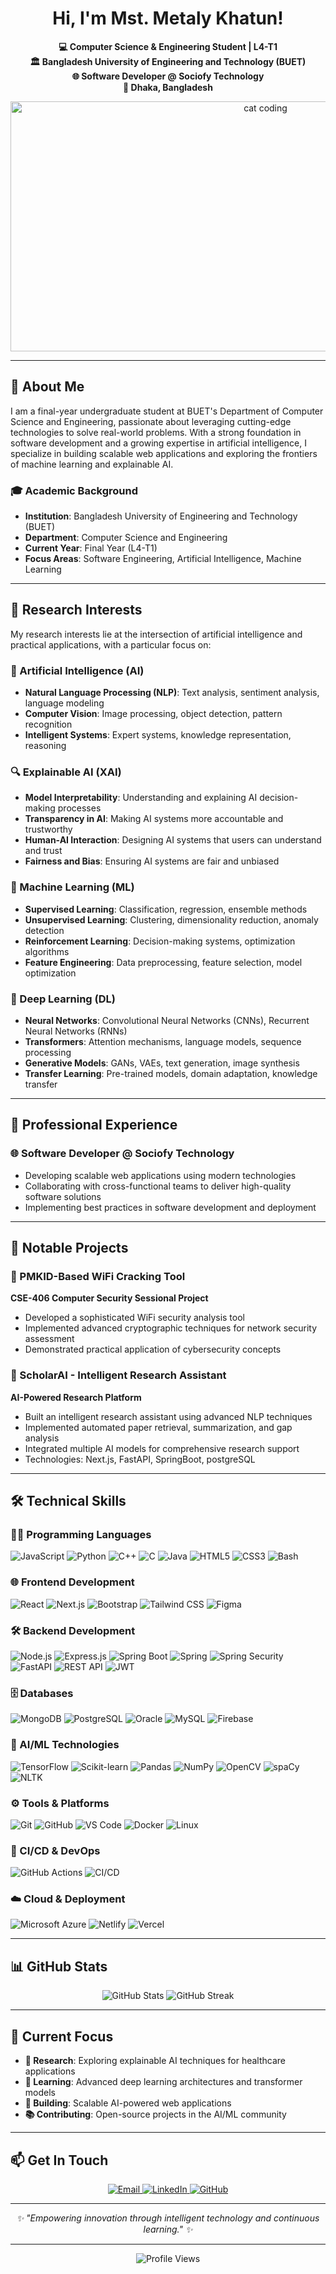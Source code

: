 <h1 align="center">Hi, I'm Mst. Metaly Khatun!</h1>

<p align="center">
  <strong>💻 Computer Science & Engineering Student | L4-T1</strong><br>
  <strong>🏛️ Bangladesh University of Engineering and Technology (BUET)</strong><br>
  <strong>🌐 Software Developer @ Sociofy Technology</strong><br>
  <strong>📍 Dhaka, Bangladesh</strong>
</p>

<div align="center">
  <img src="https://media2.giphy.com/media/v1.Y2lkPTc5MGI3NjExb3d4YXVuNzRhNGZwMGtobG9vM2FhY3htNWJwYnU3NzNsOTl5dTl2cSZlcD12MV9pbnRlcm5hbF9naWZfYnlfaWQmY3Q9Zw/1aPuY0iblEJupNGrWL/giphy.gif" alt="cat coding" height="400" width="800" />
</div>

---

## 🎯 About Me

I am a final-year undergraduate student at BUET's Department of Computer Science and Engineering, passionate about leveraging cutting-edge technologies to solve real-world problems. With a strong foundation in software development and a growing expertise in artificial intelligence, I specialize in building scalable web applications and exploring the frontiers of machine learning and explainable AI.

### 🎓 Academic Background
- **Institution**: Bangladesh University of Engineering and Technology (BUET)
- **Department**: Computer Science and Engineering
- **Current Year**: Final Year (L4-T1)
- **Focus Areas**: Software Engineering, Artificial Intelligence, Machine Learning

---

## 🔬 Research Interests

My research interests lie at the intersection of artificial intelligence and practical applications, with a particular focus on:

### 🤖 Artificial Intelligence (AI)
- **Natural Language Processing (NLP)**: Text analysis, sentiment analysis, language modeling
- **Computer Vision**: Image processing, object detection, pattern recognition
- **Intelligent Systems**: Expert systems, knowledge representation, reasoning

### 🔍 Explainable AI (XAI)
- **Model Interpretability**: Understanding and explaining AI decision-making processes
- **Transparency in AI**: Making AI systems more accountable and trustworthy
- **Human-AI Interaction**: Designing AI systems that users can understand and trust
- **Fairness and Bias**: Ensuring AI systems are fair and unbiased

### 🧠 Machine Learning (ML)
- **Supervised Learning**: Classification, regression, ensemble methods
- **Unsupervised Learning**: Clustering, dimensionality reduction, anomaly detection
- **Reinforcement Learning**: Decision-making systems, optimization algorithms
- **Feature Engineering**: Data preprocessing, feature selection, model optimization

### 🧬 Deep Learning (DL)
- **Neural Networks**: Convolutional Neural Networks (CNNs), Recurrent Neural Networks (RNNs)
- **Transformers**: Attention mechanisms, language models, sequence processing
- **Generative Models**: GANs, VAEs, text generation, image synthesis
- **Transfer Learning**: Pre-trained models, domain adaptation, knowledge transfer

---

## 💼 Professional Experience

### 🌐 Software Developer @ Sociofy Technology
- Developing scalable web applications using modern technologies
- Collaborating with cross-functional teams to deliver high-quality software solutions
- Implementing best practices in software development and deployment

---

## 🚀 Notable Projects

### 🔐 PMKID-Based WiFi Cracking Tool
**CSE-406 Computer Security Sessional Project**
- Developed a sophisticated WiFi security analysis tool
- Implemented advanced cryptographic techniques for network security assessment
- Demonstrated practical application of cybersecurity concepts

### 🧠 ScholarAI - Intelligent Research Assistant
**AI-Powered Research Platform**
- Built an intelligent research assistant using advanced NLP techniques
- Implemented automated paper retrieval, summarization, and gap analysis
- Integrated multiple AI models for comprehensive research support
- Technologies: Next.js, FastAPI, SpringBoot, postgreSQL

---

## 🛠️ Technical Skills

### 👩‍💻 Programming Languages
![JavaScript](https://img.shields.io/badge/JavaScript-F7DF1E?style=for-the-badge&logo=javascript&logoColor=black)
![Python](https://img.shields.io/badge/Python-3776AB?style=for-the-badge&logo=python&logoColor=white)
![C++](https://img.shields.io/badge/C++-00599C?style=for-the-badge&logo=c%2B%2B&logoColor=white)
![C](https://img.shields.io/badge/C-00599C?style=for-the-badge&logo=c&logoColor=white)
![Java](https://img.shields.io/badge/Java-ED8B00?style=for-the-badge&logo=openjdk&logoColor=white)
![HTML5](https://img.shields.io/badge/HTML5-E34F26?style=for-the-badge&logo=html5&logoColor=white)
![CSS3](https://img.shields.io/badge/CSS3-1572B6?style=for-the-badge&logo=css3&logoColor=white)
![Bash](https://img.shields.io/badge/Bash-4EAA25?style=for-the-badge&logo=gnu-bash&logoColor=white)

### 🌐 Frontend Development
![React](https://img.shields.io/badge/React-20232A?style=for-the-badge&logo=react&logoColor=61DAFB)
![Next.js](https://img.shields.io/badge/Next.js-000000?style=for-the-badge&logo=next.js&logoColor=white)
![Bootstrap](https://img.shields.io/badge/Bootstrap-563D7C?style=for-the-badge&logo=bootstrap&logoColor=white)
![Tailwind CSS](https://img.shields.io/badge/Tailwind_CSS-38B2AC?style=for-the-badge&logo=tailwind-css&logoColor=white)
![Figma](https://img.shields.io/badge/Figma-F24E1E?style=for-the-badge&logo=figma&logoColor=white)

### 🛠️ Backend Development
![Node.js](https://img.shields.io/badge/Node.js-43853D?style=for-the-badge&logo=node.js&logoColor=white)
![Express.js](https://img.shields.io/badge/Express.js-404D59?style=for-the-badge&logo=express&logoColor=white)
![Spring Boot](https://img.shields.io/badge/Spring_Boot-6DB33F?style=for-the-badge&logo=spring-boot&logoColor=white)
![Spring](https://img.shields.io/badge/Spring-6DB33F?style=for-the-badge&logo=spring&logoColor=white)
![Spring Security](https://img.shields.io/badge/Spring_Security-6DB33F?style=for-the-badge&logo=spring-security&logoColor=white)
![FastAPI](https://img.shields.io/badge/FastAPI-009688?style=for-the-badge&logo=fastapi&logoColor=white)
![REST API](https://img.shields.io/badge/REST_API-FF6B6B?style=for-the-badge&logo=rest&logoColor=white)
![JWT](https://img.shields.io/badge/JWT-000000?style=for-the-badge&logo=json-web-tokens&logoColor=white)

### 🗄️ Databases
![MongoDB](https://img.shields.io/badge/MongoDB-4EA94B?style=for-the-badge&logo=mongodb&logoColor=white)
![PostgreSQL](https://img.shields.io/badge/PostgreSQL-316192?style=for-the-badge&logo=postgresql&logoColor=white)
![Oracle](https://img.shields.io/badge/Oracle-F80000?style=for-the-badge&logo=oracle&logoColor=white)
![MySQL](https://img.shields.io/badge/MySQL-4479A1?style=for-the-badge&logo=mysql&logoColor=white)
![Firebase](https://img.shields.io/badge/Firebase-FFCA28?style=for-the-badge&logo=firebase&logoColor=black)

### 🤖 AI/ML Technologies
![TensorFlow](https://img.shields.io/badge/TensorFlow-FF6F00?style=for-the-badge&logo=tensorflow&logoColor=white)
![Scikit-learn](https://img.shields.io/badge/scikit_learn-F7931E?style=for-the-badge&logo=scikit-learn&logoColor=white)
![Pandas](https://img.shields.io/badge/Pandas-150458?style=for-the-badge&logo=pandas&logoColor=white)
![NumPy](https://img.shields.io/badge/NumPy-013243?style=for-the-badge&logo=numpy&logoColor=white)
![OpenCV](https://img.shields.io/badge/OpenCV-27338e?style=for-the-badge&logo=opencv&logoColor=white)
![spaCy](https://img.shields.io/badge/spaCy-09A3D5?style=for-the-badge&logo=spacy&logoColor=white)
![NLTK](https://img.shields.io/badge/NLTK-7CCB2A?style=for-the-badge&logo=nltk&logoColor=white)

### ⚙️ Tools & Platforms
![Git](https://img.shields.io/badge/Git-F05032?style=for-the-badge&logo=git&logoColor=white)
![GitHub](https://img.shields.io/badge/GitHub-100000?style=for-the-badge&logo=github&logoColor=white)
![VS Code](https://img.shields.io/badge/VS_Code-007ACC?style=for-the-badge&logo=visual-studio-code&logoColor=white)
![Docker](https://img.shields.io/badge/Docker-2496ED?style=for-the-badge&logo=docker&logoColor=white)
![Linux](https://img.shields.io/badge/Linux-FCC624?style=for-the-badge&logo=linux&logoColor=black)

### 🔄 CI/CD & DevOps
![GitHub Actions](https://img.shields.io/badge/GitHub_Actions-2088FF?style=for-the-badge&logo=github-actions&logoColor=white)
![CI/CD](https://img.shields.io/badge/CI/CD-FF6B6B?style=for-the-badge&logo=ci-cd&logoColor=white)

### ☁️ Cloud & Deployment
![Microsoft Azure](https://img.shields.io/badge/Microsoft_Azure-0089D6?style=for-the-badge&logo=microsoft-azure&logoColor=white)
![Netlify](https://img.shields.io/badge/Netlify-00C7B7?style=for-the-badge&logo=netlify&logoColor=white)
![Vercel](https://img.shields.io/badge/Vercel-000000?style=for-the-badge&logo=vercel&logoColor=white)

---

## 📊 GitHub Stats

<div align="center">
  <img src="https://github-readme-stats.vercel.app/api?username=mstMetaly&show_icons=true&theme=radical" alt="GitHub Stats" />
  <img src="https://github-readme-streak-stats.herokuapp.com/?user=metalykhatun.0079@gmail.com&theme=radical" alt="GitHub Streak" />
</div>

---

## 🎯 Current Focus

- **🔬 Research**: Exploring explainable AI techniques for healthcare applications
- **🌱 Learning**: Advanced deep learning architectures and transformer models
- **🚀 Building**: Scalable AI-powered web applications
- **📚 Contributing**: Open-source projects in the AI/ML community

---

## 📫 Get In Touch

<div align="center">
  <a href="mailto:metalykhatun.0079@gmail.com">
    <img src="https://img.shields.io/badge/Email-D14836?style=for-the-badge&logo=gmail&logoColor=white" alt="Email" />
  </a>
  <a href="https://linkedin.com/in/metalykhatun">
    <img src="https://img.shields.io/badge/LinkedIn-0077B5?style=for-the-badge&logo=linkedin&logoColor=white" alt="LinkedIn" />
  </a>
  <a href="https://github.com/metalykhatun">
    <img src="https://img.shields.io/badge/GitHub-100000?style=for-the-badge&logo=github&logoColor=white" alt="GitHub" />
  </a>
</div>

---

<div align="center">
  <em>✨ "Empowering innovation through intelligent technology and continuous learning." ✨</em>
</div>

---

<div align="center">
  <img src="https://komarev.com/ghpvc/?username=metalykhatun&style=flat-square&color=blue" alt="Profile Views" />
</div> 
